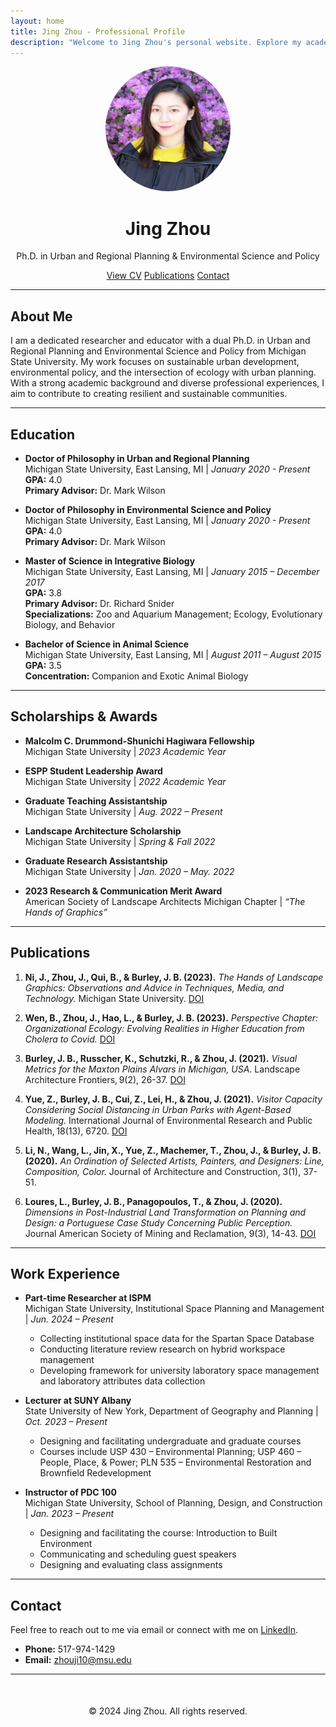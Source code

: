 ```yaml
---
layout: home
title: Jing Zhou - Professional Profile
description: "Welcome to Jing Zhou's personal website. Explore my academic journey, research, publications, and professional experiences."
---
```


<!-- Hero Section -->
<div align="center">
  <img src="student_zhou_jing.jpg" alt="Jing Zhou" style="border-radius: 50%; width: 200px; height: 200px;">
  <h1>Jing Zhou</h1>
  <p>Ph.D. in Urban and Regional Planning & Environmental Science and Policy</p>
  <p>
    <a href="cv/" class="button">View CV</a>
    <a href="publications/" class="button">Publications</a>
    <a href="contact/" class="button">Contact</a>
  </p>
</div>

---

<!-- About Me Section -->
## About Me

I am a dedicated researcher and educator with a dual Ph.D. in Urban and Regional Planning and Environmental Science and Policy from Michigan State University. My work focuses on sustainable urban development, environmental policy, and the intersection of ecology with urban planning. With a strong academic background and diverse professional experiences, I aim to contribute to creating resilient and sustainable communities.

---

<!-- Education Section -->
## Education

- **Doctor of Philosophy in Urban and Regional Planning**  
  Michigan State University, East Lansing, MI | *January 2020 - Present*  
  **GPA:** 4.0  
  **Primary Advisor:** Dr. Mark Wilson

- **Doctor of Philosophy in Environmental Science and Policy**  
  Michigan State University, East Lansing, MI | *January 2020 - Present*  
  **GPA:** 4.0  
  **Primary Advisor:** Dr. Mark Wilson

- **Master of Science in Integrative Biology**  
  Michigan State University, East Lansing, MI | *January 2015 – December 2017*  
  **GPA:** 3.8  
  **Primary Advisor:** Dr. Richard Snider  
  **Specializations:** Zoo and Aquarium Management; Ecology, Evolutionary Biology, and Behavior

- **Bachelor of Science in Animal Science**  
  Michigan State University, East Lansing, MI | *August 2011 – August 2015*  
  **GPA:** 3.5  
  **Concentration:** Companion and Exotic Animal Biology

---

<!-- Scholarships and Awards Section -->
## Scholarships & Awards

- **Malcolm C. Drummond-Shunichi Hagiwara Fellowship**  
  Michigan State University | *2023 Academic Year*

- **ESPP Student Leadership Award**  
  Michigan State University | *2022 Academic Year*

- **Graduate Teaching Assistantship**  
  Michigan State University | *Aug. 2022 – Present*

- **Landscape Architecture Scholarship**  
  Michigan State University | *Spring & Fall 2022*

- **Graduate Research Assistantship**  
  Michigan State University | *Jan. 2020 – May. 2022*

- **2023 Research & Communication Merit Award**  
  American Society of Landscape Architects Michigan Chapter | *“The Hands of Graphics”*

---

<!-- Publications Section -->
## Publications

1. **Ni, J., Zhou, J., Qui, B., & Burley, J. B. (2023).** *The Hands of Landscape Graphics: Observations and Advice in Techniques, Media, and Technology.* Michigan State University. [DOI](https://doi.org/10.13140/RG.2.2.10468.45440)

2. **Wen, B., Zhou, J., Hao, L., & Burley, J. B. (2023).** *Perspective Chapter: Organizational Ecology: Evolving Realities in Higher Education from Cholera to Covid.* [DOI](https://doi.org/10.5772/intechopen.109596)

3. **Burley, J. B., Russcher, K., Schutzki, R., & Zhou, J. (2021).** *Visual Metrics for the Maxton Plains Alvars in Michigan, USA.* Landscape Architecture Frontiers, 9(2), 26-37. [DOI](https://doi.org/10.15302/J-LAF-1-020043)

4. **Yue, Z., Burley, J. B., Cui, Z., Lei, H., & Zhou, J. (2021).** *Visitor Capacity Considering Social Distancing in Urban Parks with Agent-Based Modeling.* International Journal of Environmental Research and Public Health, 18(13), 6720. [DOI](https://doi.org/10.3390/ijerph18136720)

5. **Li, N., Wang, L., Jin, X., Yue, Z., Machemer, T., Zhou, J., & Burley, J. B. (2020).** *An Ordination of Selected Artists, Painters, and Designers: Line, Composition, Color.* Journal of Architecture and Construction, 3(1), 37-51.

6. **Loures, L., Burley, J. B., Panagopoulos, T., & Zhou, J. (2020).** *Dimensions in Post-Industrial Land Transformation on Planning and Design: a Portuguese Case Study Concerning Public Perception.* Journal American Society of Mining and Reclamation, 9(3), 14-43. [DOI](https://doi.org/10.21000/JASMR20030014)

---

<!-- Work Experience Section -->
## Work Experience

- **Part-time Researcher at ISPM**  
  Michigan State University, Institutional Space Planning and Management | *Jun. 2024 – Present*  
  - Collecting institutional space data for the Spartan Space Database  
  - Conducting literature review research on hybrid workspace management  
  - Developing framework for university laboratory space management and laboratory attributes data collection

- **Lecturer at SUNY Albany**  
  State University of New York, Department of Geography and Planning | *Oct. 2023 – Present*  
  - Designing and facilitating undergraduate and graduate courses  
  - Courses include USP 430 – Environmental Planning; USP 460 – People, Place, & Power; PLN 535 – Environmental Restoration and Brownfield Redevelopment

- **Instructor of PDC 100**  
  Michigan State University, School of Planning, Design, and Construction | *Jan. 2023 – Present*  
  - Designing and facilitating the course: Introduction to Built Environment  
  - Communicating and scheduling guest speakers  
  - Designing and evaluating class assignments

<!-- Add more sections as needed -->

---

<!-- Contact Section -->
## Contact

Feel free to reach out to me via email or connect with me on [LinkedIn](https://www.linkedin.com/in/your-linkedin-profile).

- **Phone:** 517-974-1429
- **Email:** [zhouji10@msu.edu](mailto:zhouji10@msu.edu)

---

<!-- Footer -->
<div align="center" style="margin-top: 50px;">
  <p>© 2024 Jing Zhou. All rights reserved.</p>
</div>